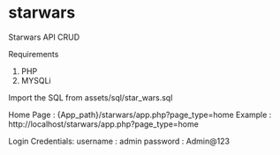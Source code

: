 # starwars
Starwars API CRUD

Requirements
1. PHP
2. MYSQLi

Import the SQL from assets/sql/star_wars.sql

Home Page : {App_path}/starwars/app.php?page_type=home
Example : http://localhost/starwars/app.php?page_type=home

Login Credentials:
username : admin
password : Admin@123

